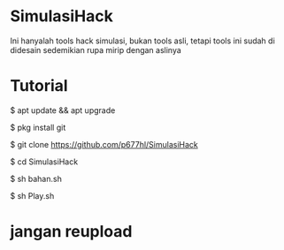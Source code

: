 # SimulasiHack
Ini hanyalah tools hack simulasi, bukan tools asli, tetapi tools ini sudah di didesain sedemikian rupa mirip dengan aslinya

# Tutorial


$ apt update && apt upgrade

$ pkg install git

$ git clone https://github.com/p677hl/SimulasiHack

$ cd SimulasiHack

$ sh bahan.sh

$ sh Play.sh

# jangan reupload
